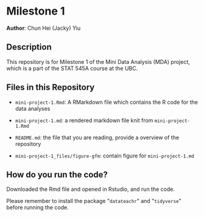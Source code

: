 # Milestone 1

**Author**: Chun Hei (Jacky) Yiu

## Description

This repository is for Milestone 1 of the Mini Data Analysis (MDA) project, which is a part of the STAT 545A course at the UBC.

## Files in this Repository

-   `mini-project-1.Rmd`: A RMarkdown file which contains the R code for the data analyses

-   `mini-project-1.md`: a rendered markdown file knit from `mini-project-1.Rmd`

-   `README.md`: the file that you are reading, provide a overview of the repository
-   `mini-project-1_files/figure-gfm`: contain figure for `mini-project-1.md`

## How do you run the code?

Downloaded the Rmd file and opened in Rstudio, and run the code.

Please remember to install the package "`datateachr`" and "`tidyverse`" before running the code.
